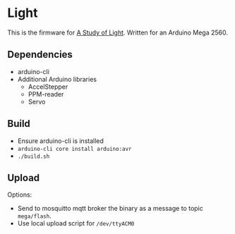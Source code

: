 # Light

This is the firmware for [A Study of Light](https://www.youtube.com/@StudyOfLight). Written for an Arduino Mega 2560.

## Dependencies

- arduino-cli
- Additional Arduino libraries
    - AccelStepper
    - PPM-reader
    - Servo

## Build

- Ensure arduino-cli is installed
- `arduino-cli core install arduino:avr`
- `./build.sh`

## Upload

Options:

- Send to mosquitto mqtt broker the binary as a message to topic `mega/flash`.
- Use local upload script for `/dev/ttyACM0`